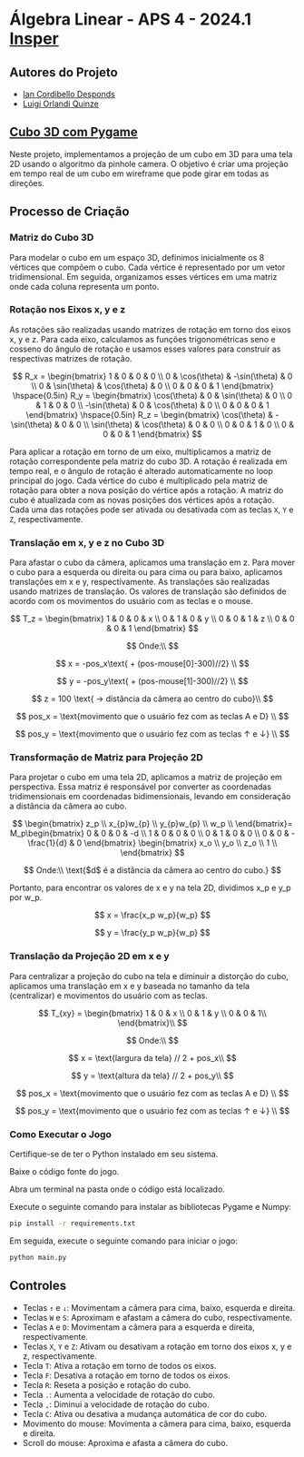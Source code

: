 # Álgebra Linear - APS 4 - 2024.1 [Insper](https://www.insper.edu.br/pt/home)

## Autores do Projeto
- [Ian Cordibello Desponds](https://github.com/iancdesponds)
- [Luigi Orlandi Quinze](https://github.com/guizin-15)

## [Cubo 3D com Pygame](https://github.com/iancdesponds/algebra-linear-cubo-3d)
Neste projeto, implementamos a projeção de um cubo em 3D para uma tela 2D usando o algoritmo da pinhole camera. O objetivo é criar uma projeção em tempo real de um cubo em wireframe que pode girar em todas as direções.

## Processo de Criação
### Matriz do Cubo 3D
Para modelar o cubo em um espaço 3D, definimos inicialmente os 8 vértices que compõem o cubo. Cada vértice é representado por um vetor tridimensional. Em seguida, organizamos esses vértices em uma matriz onde cada coluna representa um ponto.

### Rotação nos Eixos x, y e z
As rotações são realizadas usando matrizes de rotação em torno dos eixos x, y e z. Para cada eixo, calculamos as funções trigonométricas seno e cosseno do ângulo de rotação e usamos esses valores para construir as respectivas matrizes de rotação.

$$
R_x = \begin{bmatrix}
1 & 0 & 0 & 0 \\
0 & \cos(\theta) & -\sin(\theta) & 0 \\
0 & \sin(\theta) & \cos(\theta) & 0 \\
0 & 0 & 0 & 1
\end{bmatrix}
\hspace{0.5in}
R_y = \begin{bmatrix}
\cos(\theta) & 0 & \sin(\theta) & 0 \\
0 & 1 & 0 & 0 \\
-\sin(\theta) & 0 & \cos(\theta) & 0 \\
0 & 0 & 0 & 1
\end{bmatrix}
\hspace{0.5in}
R_z = \begin{bmatrix}
\cos(\theta) & - \sin(\theta) & 0 & 0 \\
\sin(\theta) & \cos(\theta) & 0 & 0 \\
0 & 0 & 1 & 0 \\
0 & 0 & 0 & 1
\end{bmatrix}
$$

Para aplicar a rotação em torno de um eixo, multiplicamos a matriz de rotação correspondente pela matriz do cubo 3D. A rotação é realizada em tempo real, e o ângulo de rotação é alterado automaticamente no loop principal do jogo.
Cada vértice do cubo é multiplicado pela matriz de rotação para obter a nova posição do vértice após a rotação. A matriz do cubo é atualizada com as novas posições dos vértices após a rotação.
Cada uma das rotações pode ser ativada ou desativada com as teclas `X`, `Y` e `Z`, respectivamente.

### Translação em x, y e z no Cubo 3D
Para afastar o cubo da câmera, aplicamos uma translação em z. Para mover o cubo para a esquerda ou direita ou para cima ou para baixo, aplicamos translações em x e y, respectivamente. As translações são realizadas usando matrizes de translação. Os valores de translação são definidos de acordo com os movimentos do usuário com as teclas e o mouse.

$$
T_z = \begin{bmatrix}
1 & 0 & 0 & x \\
0 & 1 & 0 & y \\
0 & 0 & 1 & z \\
0 & 0 & 0 & 1
\end{bmatrix}
$$

$$
Onde:\\
$$

$$
x = -pos_x\text{ + (pos-mouse[0]-300)//2} \\
$$

$$
y = -pos_y\text{ + (pos-mouse[1]-300)//2} \\
$$

$$
z = 100 \text{ → distância da câmera ao centro do cubo}\\
$$

$$
pos_x = \text{movimento que o usuário fez com as teclas A e D} \\
$$

$$
pos_y = \text{movimento que o usuário fez com as teclas ↑ e ↓} \\
$$


### Transformação de Matriz para Projeção 2D
Para projetar o cubo em uma tela 2D, aplicamos a matriz de projeção em perspectiva. Essa matriz é responsável por converter as coordenadas tridimensionais em coordenadas bidimensionais, levando em consideração a distância da câmera ao cubo.

$$
\begin{bmatrix}
z_p \\
x_{p}w_{p} \\
y_{p}w_{p} \\
w_p \\
\end{bmatrix}= 
M_p\begin{bmatrix}
0 & 0 & 0 & -d \\
1 & 0 & 0 & 0 \\
0 & 1 & 0 & 0 \\
0 & 0 & -\frac{1}{d} & 0
\end{bmatrix}
\begin{bmatrix}
x_o \\
y_o \\
z_o \\
1 \\
\end{bmatrix}
$$

$$
Onde:\\
\text{$d$ é a distância da câmera ao centro do cubo.}
$$

Portanto, para encontrar os valores de x e y na tela 2D, dividimos x_p e y_p por w_p.

$$
x = \frac{x_p w_p}{w_p}
$$

$$
y = \frac{y_p w_p}{w_p}
$$

### Translação da Projeção 2D em x e y
Para centralizar a projeção do cubo na tela e diminuir a distorção do cubo, aplicamos uma translação em x e y baseada no tamanho da tela (centralizar) e movimentos do usuário com as teclas.

$$
T_{xy} = \begin{bmatrix}
1 & 0 & x \\
0 & 1 & y \\
0 & 0 & 1\\
\end{bmatrix}\\
$$

$$
Onde:\\
$$

$$
x = \text{largura da tela} // 2 + pos_x\\
$$

$$
y = \text{altura da tela} // 2 + pos_y\\
$$

$$
pos_x = \text{movimento que o usuário fez com as teclas A e D} \\
$$

$$
pos_y = \text{movimento que o usuário fez com as teclas ↑ e ↓} \\
$$

### Como Executar o Jogo
Certifique-se de ter o Python instalado em seu sistema.

Baixe o código fonte do jogo.

Abra um terminal na pasta onde o código está localizado.

Execute o seguinte comando para instalar as bibliotecas Pygame e Numpy:
```bash
pip install -r requirements.txt
```

Em seguida, execute o seguinte comando para iniciar o jogo:
```bash
python main.py
```

## Controles

- Teclas `↑` e `↓`: Movimentam a câmera para cima, baixo, esquerda e direita.
- Teclas `W` e `S`: Aproximam e afastam a câmera do cubo, respectivamente.
- Teclas `A` e `D`: Movimentam a câmera para a esquerda e direita, respectivamente.
- Teclas `X`, `Y` e `Z`: Ativam ou desativam a rotação em torno dos eixos x, y e z, respectivamente.
- Tecla `T`: Ativa a rotação em torno de todos os eixos.
- Tecla `F`: Desativa a rotação em torno de todos os eixos.
- Tecla `R`: Reseta a posição e rotação do cubo.
- Tecla `.`: Aumenta a velocidade de rotação do cubo.
- Tecla `,`: Diminui a velocidade de rotação do cubo.
- Tecla `C`: Ativa ou desativa a mudança automática de cor do cubo.
- Movimento do mouse: Movimenta a câmera para cima, baixo, esquerda e direita.
- Scroll do mouse: Aproxima e afasta a câmera do cubo.
